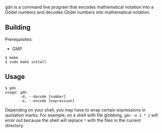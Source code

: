 gdn is a command line program that encodes mathematical notation into a Gödel numbers and decodes Gödel numbers into mathematical notation. 

## Building
Prerequisites:

* GMP

```
$ make
$ sudo make install
```

## Usage

```
$ gdn
usage: gdn
       -d, --decode [number]
       -e, --encode [expression]
```

Depending on your shell, you may have to wrap certain expressions in quotation marks. For example, on a shell with file globbing, `gdn -e 2 * 2` will error out because the shell will replace `*` with the files in the current directory. 